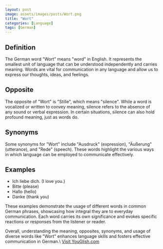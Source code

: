 ```yaml
---
layout: post
image: assets/images/posts/Wort.png
title: "Wort"
categories: [Language]
tags: [German]
---
```


## Definition

The German word "Wort" means "word" in English. It represents the smallest unit of language that can be understood independently and carries meaning. Words are vital for communication in any language and allow us to express our thoughts, ideas, and feelings.

## Opposite

The opposite of "Wort" is "Stille", which means "silence". While a word is vocalized or written to convey meaning, silence refers to the absence of any sound or verbal expression. In certain situations, silence can also hold profound meaning, just as words do.

## Synonyms

Some synonyms for "Wort" include "Ausdruck" (expression), "Äußerung" (utterance), and "Rede" (speech). These words highlight the various ways in which language can be employed to communicate effectively.

## Examples

- Ich liebe dich. (I love you.)
- Bitte (please)
- Hallo (hello)
- Danke (thank you)

These examples demonstrate the usage of different words in common German phrases, showcasing how integral they are to everyday communication. Each word carries its own significance and evokes specific reactions or responses from the listener or reader.

Overall, understanding the meaning, opposites, synonyms, and usage of diverse words like "Wort" enhances language skills and fosters effective communication in German.\ <a id="yg-widget-0" class="youglish-widget" data-query="Wort" data-lang="german" data-components="8412" data-auto-start="0" data-bkg-color="theme_light" data-title="How%20to%20pronounce%20Wort%20in%20German"  rel="nofollow" href="https://youglish.com">Visit YouGlish.com</a><script async src="https://youglish.com/public/emb/widget.js" charset="utf-8"></script>